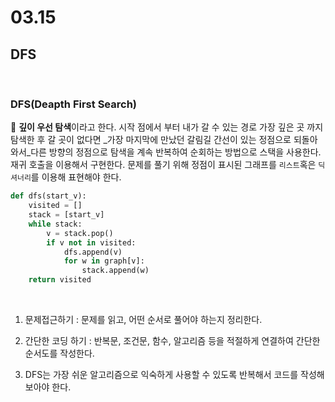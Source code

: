 # 03.15

## DFS

<br>

### DFS(Deapth First Search)

:star2: **깊이 우선 탐색**이라고 한다. 시작 점에서 부터 내가 갈 수 있는 경로 가장 깊은 곳 까지 탐색한 후 갈 곳이 없다면 _가장 마지막에 만났던 갈림길 간선이 있는 정점으로 되돌아와서_다른 방향의 정점으로 탐색을 계속 반복하여 순회하는 방법으로 스택을 사용한다. 재귀 호출을 이용해서 구현한다. 문제를 풀기 위해 정점이 표시된 그래프를 `리스트`혹은 `딕셔너리`를 이용해 표현해야 한다.

```python
def dfs(start_v):
    visited = []
    stack = [start_v]
    while stack:
        v = stack.pop()
        if v not in visited:
            dfs.append(v)
            for w in graph[v]:
                stack.append(w)
    return visited
```

<br>

1. 문제접근하기 : 문제를 읽고, 어떤 순서로 풀어야 하는지 정리한다. 

2. 간단한 코딩 하기 : 반복문, 조건문, 함수, 알고리즘 등을 적절하게 연결하여 간단한 순서도를 작성한다. 

3. DFS는 가장 쉬운 알고리즘으로 익숙하게 사용할 수 있도록 반복해서 코드를 작성해보아야 한다. 

   

